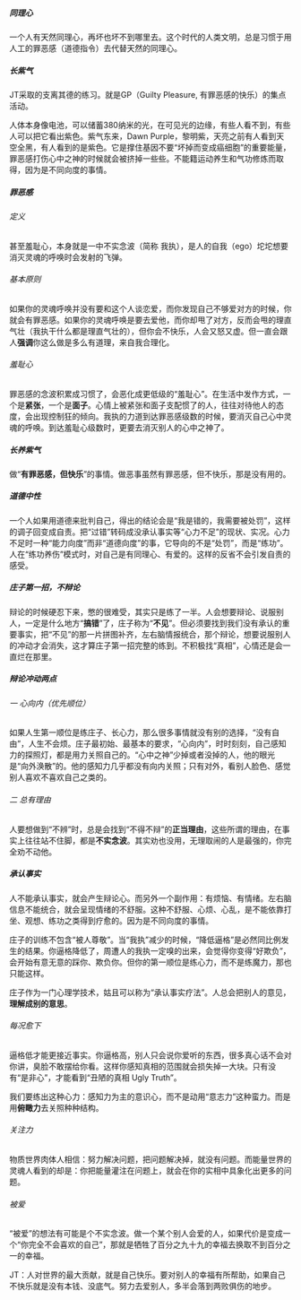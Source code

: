 ##### 同理心

一个人有天然同理心，再坏也坏不到哪里去。这个时代的人类文明，总是习惯于用人工的罪恶感（道德指令）去代替天然的同理心。

##### 长紫气

JT采取的支离其德的练习。就是GP（Guilty Pleasure, 有罪恶感的快乐）的集点活动。

人体本身像电池，可以储蓄380纳米的光，在可见光的边缘，有些人看不到，有些人可以把它看出紫色。紫气东来，Dawn Purple，黎明紫，天亮之前有人看到天空全黑，有人看到的是紫色。它是撑住基因不要“坏掉而变成癌细胞”的重要能量，罪恶感打伤心中之神的时候就会被挤掉一些些。不能籍运动养生和气功修炼而取得，因为是不同向度的事情。

##### 罪恶感

###### 定义 

甚至羞耻心，本身就是一中不实念波（简称 我执），是人的自我（ego）坨坨想要消灭灵魂的呼唤时会发射的飞弹。

###### 基本原则

如果你的灵魂呼唤并没有要和这个人谈恋爱，而你发现自己不够爱对方的时候，你就会有罪恶感。如果你的灵魂呼唤是要去爱他，而你却甩了对方，反而会甩的理直气壮（我执干什么都是理直气壮的），但你会不快乐，人会又怒又虚。但一直会跟人**强调**你这么做是多么有道理，来自我合理化。

###### 羞耻心

罪恶感的念波积累成习惯了，会恶化成更低级的“羞耻心”。在生活中发作方式，一个是**紧张**，一个是**面子**。心情上被紧张和面子支配惯了的人，往往对待他人的态度，会出现控制狂的倾向。我执的力道到达罪恶感级数的时候，要消灭自己心中灵魂的呼唤。到达羞耻心级数时，更要去消灭别人的心中之神了。

##### 长养紫气

做“**有罪恶感，但快乐**”的事情。做恶事虽然有罪恶感，但不快乐，那是没有用的。

##### 道德中性

一个人如果用道德来批判自己，得出的结论会是“我是错的，我需要被处罚”，这样的调子回变成自责。把“过错”转码成没承认事实等“心力不足”的现状、实况。心力不足时一种“能力向度”而非“道德向度”的事，它导向的不是“处罚”，而是“练功”。人在“练功养伤”模式时，对自己是有同理心、有爱的。这样的反省不会引发自责的感受。



##### 庄子第一招，不辩论

辩论的时候硬忍下来，憋的很难受，其实只是练了一半。人会想要辩论、说服别人，一定是什么地方“**搞错**”了，庄子称为“**不见**”。但必须要找到我们没有承认的重要事实，把“不见”的那一片拼图补齐，左右脑情报统合，那个辩论，想要说服别人的冲动才会消失，这才算庄子第一招完整的练到。不积极找“真相”，心情还是会一直烂在那里。



##### 辩论冲动两点

###### 一 心向内（优先顺位）

如果人生第一顺位是练庄子、长心力，那么很多事情就没有别的选择，“没有自由”，人生不会烦。庄子最初始、最基本的要求，“心向内”，时时刻刻，自己感知力的探照灯，都是用力关照自己的。“心中之神”少掉或者没掉的人，他的眼光是“向外涣散”的。他的感知力几乎都没有向内关照；只有对外，看别人脸色、感觉别人喜欢不喜欢自己之类的。

###### 二 总有理由

人要想做到“不辨”时，总是会找到“不得不辩”的**正当理由**，这些所谓的理由，在事实上往往站不住脚，都是**不实念波**。其实劝也没用，无理取闹的人是最强的，你完全劝不动他。



##### 承认事实

人不能承认事实，就会产生辩论心。而另外一个副作用：有烦恼、有情绪。左右脑信息不能统合，就会呈现情绪的不舒服。这种不舒服、心烦、心乱，是不能依靠打坐、观想、练功之类得到疗愈的。因为是不同向度的事情。



庄子的训练不包含“被人尊敬”。当“我执”减少的时候，“降低逼格”是必然同比例发生的结果。你逼格降低了，周遭人的我执一定嗅的出来，会觉得你变得“好欺负”，会开始有意无意的踩你、欺负你。但你的第一顺位是练心力，而不是练魔力，那也只能这样。



庄子作为一门心理学技术，姑且可以称为“承认事实疗法”。人总会把别人的意见，**理解成别的意思**。

###### 每况愈下

逼格低才能更接近事实。你逼格高，别人只会说你爱听的东西，很多真心话不会对你讲，臭脸不敢摆给你看。这样你感知真相的范围就会损失掉一大块。只有没有“是非心”，才能看到“丑陋的真相 Ugly Truth”。



我们要练出这种心力：感知力为主的意识心，而不是动用“意志力”这种蛮力。而是用**俯瞰力**去关照种种结构。

###### 关注力

物质世界肉体人相信：努力解决问题，把问题解决掉，就没有问题。而能量世界的灵魂人看到的却是：你把能量灌注在问题上，就会在你的实相中具象化出更多的问题。

###### 被爱

“被爱”的想法有可能是个不实念波。做一个某个别人会爱的人，如果代价是变成一个“你完全不会喜欢的自己”，那就是牺牲了百分之九十九的幸福去换取不到百分之一的幸福。



JT：人对世界的最大贡献，就是自己快乐。要对别人的幸福有所帮助，如果自己不快乐就是没有本钱、没底气。努力去爱别人，多半会落到两败俱伤的地步。